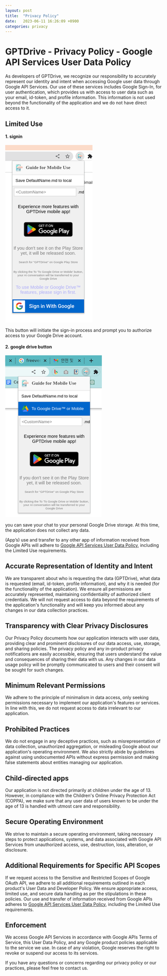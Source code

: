 ```yaml
---
layout: post
title:  "Privacy Policy"
date:   2023-06-11 16:26:09 +0900
categories: privacy
---
```


# GPTDrive - Privacy Policy - Google API Services User Data Policy

As developers of GPTDrive, we recognize our responsibility to accurately represent our identity and intent when accessing Google user data through Google API Services. Our use of these services includes Google Sign-In, for user authentication, which provides us with access to user data such as your email, id-token, and profile information. This information is not used beyond the functionality of the application and we do not have direct access to it.

## Limited Use

#### 1. signin

![Image](https://raw.githubusercontent.com/gptdrive/gptdrive.github.io/main/_posts/assets/use_signin_button.png)

 This button will initiate the sign-in process and prompt you to authorize access to your Google Drive account.

#### 2. google drive button

![Image](https://raw.githubusercontent.com/gptdrive/gptdrive.github.io/main/_posts/assets/use_drive_button.png)

 you can save your chat to your personal Google Drive storage.
 At this time, the application does not collect any data.

(App’s) use and transfer to any other app of information received from Google APIs will adhere to [Google API Services User Data Policy](https://developers.google.com/terms/api-services-user-data-policy), including the Limited Use requirements.

## Accurate Representation of Identity and Intent

We are transparent about who is requesting the data (GPTDrive), what data is requested (email, id-token, profile information), and why it is needed (for the functionality of the application). We ensure all permissions are accurately represented, maintaining confidentiality of authorized client credentials. We will not request access to data beyond the requirements of the application's functionality and will keep you informed about any changes in our data collection practices.

## Transparency with Clear Privacy Disclosures

Our Privacy Policy documents how our application interacts with user data, providing clear and prominent disclosures of our data access, use, storage, and sharing policies. The privacy policy and any in-product privacy notifications are easily accessible, ensuring that users understand the value and consequences of sharing their data with us. Any changes in our data usage policy will be promptly communicated to users and their consent will be sought for such changes.

## Minimum Relevant Permissions

We adhere to the principle of minimalism in data access, only seeking permissions necessary to implement our application's features or services. In line with this, we do not request access to data irrelevant to our application.

## Prohibited Practices

We do not engage in any deceptive practices, such as misrepresentation of data collection, unauthorized aggregation, or misleading Google about our application's operating environment. We also strictly abide by guidelines against using undocumented APIs without express permission and making false statements about entities managing our application.

## Child-directed apps

Our application is not directed primarily at children under the age of 13. However, in compliance with the Children's Online Privacy Protection Act (COPPA), we make sure that any user data of users known to be under the age of 13 is handled with utmost care and responsibility.

## Secure Operating Environment

We strive to maintain a secure operating environment, taking necessary steps to protect applications, systems, and data associated with Google API Services from unauthorized access, use, destruction, loss, alteration, or disclosure.

## Additional Requirements for Specific API Scopes

If we request access to the Sensitive and Restricted Scopes of Google OAuth API, we adhere to all additional requirements outlined in each product's User Data and Developer Policy. We ensure appropriate access, limited use, and secure data handling as per the stipulations in these policies. Our use and transfer of information received from Google APIs adheres to [Google API Services User Data Policy](https://developers.google.com/terms/api-services-user-data-policy), including the Limited Use requirements.

## Enforcement

We access Google API Services in accordance with Google APIs Terms of Service, this User Data Policy, and any Google product policies applicable to the service we use. In case of any violation, Google reserves the right to revoke or suspend our access to its services.

If you have any questions or concerns regarding our privacy policy or our practices, please feel free to contact us.
